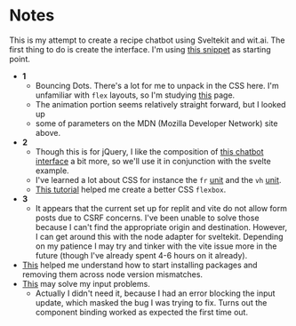 # Notes

This is my attempt to create a recipe chatbot using Sveltekit and wit.ai.  The first thing to do is create the interface.  I'm using [this snippet](https://svelte.dev/repl/ce61cb87ea604812a1d1639de66f7a5d?version=3.46.3) as starting point.

* **1**
  * Bouncing Dots.  There's a lot for me to unpack in the CSS here.  I'm unfamiliar with `flex` layouts, so I'm studying [this](https://developer.mozilla.org/en-US/docs/Learn/CSS/CSS_layout/Flexbox) page.
  * The animation portion seems relatively straight forward, but I looked up
  * some of parameters on the MDN (Mozilla Developer Network) site above.
* **2**
  * Though this is for jQuery, I like the composition of [this chatbot interface](https://codepen.io/TVBZ/pen/WmPPyR) a bit more, so we'll use it in conjunction with the svelte example.
  * I've learned a lot about CSS for instance the `fr` [unit](https://www.digitalocean.com/community/tutorials/css-css-grid-layout-fr-unit) and the `vh` [unit](https://www.w3schools.com/cssref/css_units.php).
  * [This tutorial](https://www.digitalocean.com/community/cheatsheets/css-flexbox) helped me create a better CSS `flexbox`.
* **3**
  * It appears that the current set up for replit and vite do not allow
form posts due to CSRF concerns.  I've been unable to solve those because I
can't find the appropriate origin and destination.  However, I can get
around this with the node adapter for sveltekit.  Depending on my patience
I may try and tinker with the vite issue more in the future (though I've
already spent 4-6 hours on it already).
* [This](https://www.stefanjudis.com/today-i-learned/prevent-npm-install-for-not-supported-node-js-versions/) helped me understand how to start installing packages and removing them across node version mismatches.
* [This](https://svelte.dev/repl/149d2f3766e9425f8fe39207cad5ac13?version=3.31.0) may solve my input problems.
  * Actually I didn't need it, because I had an error blocking the input update, which masked the bug I was trying to fix.  Turns out the component binding worked as expected the first time out.
  